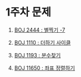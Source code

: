 # 1주차 문제

1. [BOJ 2444 : 별찍기 -7](https://www.acmicpc.net/problem/2444)

2. [BOJ 1110 : 더하기 사이클](https://www.acmicpc.net/problem/1110)

3. [BOJ 1193 : 분수찾기](https://www.acmicpc.net/problem/1193)

4. [BOJ 11650 : 좌표 정렬하기](https://www.acmicpc.net/problem/11650)
